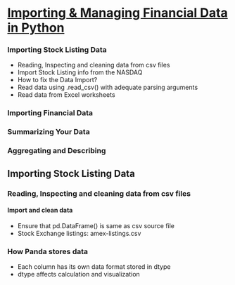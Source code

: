 [Importing & Managing Financial Data in Python](https://www.datacamp.com/courses/importing-managing-financial-data-in-python)
======

### Importing Stock Listing Data
  * Reading, Inspecting and cleaning data from csv files
  * Import Stock Listing info from the NASDAQ
  * How to fix the Data Import?
  * Read data using .read_csv() with adequate parsing arguments
  * Read data from Excel worksheets
  

### Importing Financial Data

### Summarizing Your Data

### Aggregating and Describing

Importing Stock Listing Data
------

### Reading, Inspecting and cleaning data from csv files

#### Import and clean data
  * Ensure that pd.DataFrame() is same as csv source file
  * Stock Exchange listings: amex-listings.csv
  
### How Panda stores data
  * Each column has its own data format stored in dtype
  * dtype affects calculation and visualization

